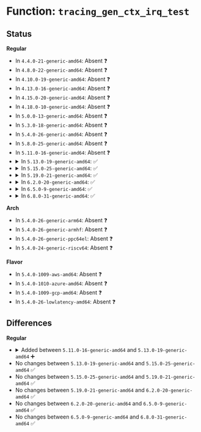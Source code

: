 # Function: <code>tracing_gen_ctx_irq_test</code>

## Status
<b>Regular</b>
<ul>
<li>
In <code>4.4.0-21-generic-amd64</code>: Absent ❓
</li>
<li>
In <code>4.8.0-22-generic-amd64</code>: Absent ❓
</li>
<li>
In <code>4.10.0-19-generic-amd64</code>: Absent ❓
</li>
<li>
In <code>4.13.0-16-generic-amd64</code>: Absent ❓
</li>
<li>
In <code>4.15.0-20-generic-amd64</code>: Absent ❓
</li>
<li>
In <code>4.18.0-10-generic-amd64</code>: Absent ❓
</li>
<li>
In <code>5.0.0-13-generic-amd64</code>: Absent ❓
</li>
<li>
In <code>5.3.0-18-generic-amd64</code>: Absent ❓
</li>
<li>
In <code>5.4.0-26-generic-amd64</code>: Absent ❓
</li>
<li>
In <code>5.8.0-25-generic-amd64</code>: Absent ❓
</li>
<li>
In <code>5.11.0-16-generic-amd64</code>: Absent ❓
</li>
<li>
<details>
<summary>In <code>5.13.0-19-generic-amd64</code>: ✅</summary>

```c
unsigned int tracing_gen_ctx_irq_test(unsigned int irqs_status)
```

```json
{
  "name": "tracing_gen_ctx_irq_test",
  "collision_type": "Unique Global",
  "inline_type": "No",
  "funcs": [
    {
      "addr": 18446744071580673040,
      "name": "tracing_gen_ctx_irq_test",
      "external": true,
      "loc": "kernel/trace/trace.c:2598",
      "file": "kernel/trace/trace.c",
      "inline": "seen, unknown",
      "caller_inline": [],
      "caller_func": [
        "kernel/trace/trace.c:tracing_mark_raw_write",
        "kernel/trace/trace.c:tracing_mark_write",
        "kernel/trace/trace.c:trace_vbprintk",
        "kernel/trace/trace_functions.c:ftrace_stacktrace",
        "kernel/trace/trace_functions.c:function_stack_no_repeats_trace_call",
        "kernel/trace/trace_functions.c:function_no_repeats_trace_call",
        "kernel/trace/trace_functions.c:function_stack_trace_call",
        "kernel/trace/trace_functions.c:function_trace_call",
        "kernel/trace/trace_sched_wakeup.c:probe_wakeup",
        "kernel/trace/trace_hwlat.c:trace_hwlat_sample",
        "kernel/trace/trace_mmiotrace.c:mmio_trace_mapping",
        "kernel/trace/trace_mmiotrace.c:mmio_trace_rw",
        "kernel/trace/trace_functions_graph.c:trace_graph_return",
        "kernel/trace/trace_functions_graph.c:trace_graph_entry",
        "kernel/trace/blktrace.c:__blk_add_trace",
        "kernel/trace/blktrace.c:trace_note",
        "kernel/trace/trace_events.c:trace_event_buffer_reserve",
        "kernel/trace/trace_syscalls.c:ftrace_syscall_exit",
        "kernel/trace/trace_syscalls.c:ftrace_syscall_enter",
        "kernel/trace/trace_event_perf.c:perf_trace_buf_update",
        "kernel/trace/trace_events_inject.c:parse_entry",
        "kernel/trace/trace_kprobe.c:kretprobe_trace_func",
        "kernel/trace/trace_kprobe.c:kprobe_trace_func"
      ]
    }
  ],
  "symbols": [
    {
      "addr": 18446744071580673040,
      "name": "tracing_gen_ctx_irq_test",
      "section": ".text",
      "bind": "STB_GLOBAL",
      "size": 86
    }
  ]
}
```
</details>
</li>
<li>
<details>
<summary>In <code>5.15.0-25-generic-amd64</code>: ✅</summary>

```c
unsigned int tracing_gen_ctx_irq_test(unsigned int irqs_status)
```

```json
{
  "name": "tracing_gen_ctx_irq_test",
  "collision_type": "Unique Global",
  "inline_type": "No",
  "funcs": [
    {
      "addr": 18446744071580847216,
      "name": "tracing_gen_ctx_irq_test",
      "external": true,
      "loc": "kernel/trace/trace.c:2621",
      "file": "kernel/trace/trace.c",
      "inline": "seen, unknown",
      "caller_inline": [],
      "caller_func": [
        "kernel/trace/trace.c:tracing_mark_raw_write",
        "kernel/trace/trace.c:tracing_mark_write",
        "kernel/trace/trace.c:trace_vbprintk",
        "kernel/trace/trace_functions.c:ftrace_stacktrace",
        "kernel/trace/trace_functions.c:function_stack_no_repeats_trace_call",
        "kernel/trace/trace_functions.c:function_no_repeats_trace_call",
        "kernel/trace/trace_functions.c:function_stack_trace_call",
        "kernel/trace/trace_functions.c:function_trace_call",
        "kernel/trace/trace_sched_wakeup.c:probe_wakeup",
        "kernel/trace/trace_hwlat.c:trace_hwlat_sample",
        "kernel/trace/trace_mmiotrace.c:mmio_trace_mapping",
        "kernel/trace/trace_mmiotrace.c:mmio_trace_rw",
        "kernel/trace/trace_functions_graph.c:trace_graph_return",
        "kernel/trace/trace_functions_graph.c:trace_graph_entry",
        "kernel/trace/blktrace.c:__blk_add_trace",
        "kernel/trace/blktrace.c:trace_note",
        "kernel/trace/trace_events.c:trace_event_buffer_reserve",
        "kernel/trace/trace_syscalls.c:ftrace_syscall_exit",
        "kernel/trace/trace_syscalls.c:ftrace_syscall_enter",
        "kernel/trace/trace_event_perf.c:perf_trace_buf_update",
        "kernel/trace/trace_events_trigger.c:stacktrace_trigger",
        "kernel/trace/trace_eprobe.c:__eprobe_trace_func",
        "kernel/trace/trace_events_inject.c:parse_entry",
        "kernel/trace/trace_kprobe.c:kretprobe_trace_func",
        "kernel/trace/trace_kprobe.c:kprobe_trace_func"
      ]
    }
  ],
  "symbols": [
    {
      "addr": 18446744071580847216,
      "name": "tracing_gen_ctx_irq_test",
      "section": ".text",
      "bind": "STB_GLOBAL",
      "size": 113
    }
  ]
}
```
</details>
</li>
<li>
<details>
<summary>In <code>5.19.0-21-generic-amd64</code>: ✅</summary>

```c
unsigned int tracing_gen_ctx_irq_test(unsigned int irqs_status)
```

```json
{
  "name": "tracing_gen_ctx_irq_test",
  "collision_type": "Unique Global",
  "inline_type": "No",
  "funcs": [
    {
      "addr": 18446744071581075760,
      "name": "tracing_gen_ctx_irq_test",
      "external": true,
      "loc": "kernel/trace/trace.c:2612",
      "file": "kernel/trace/trace.c",
      "inline": "seen, unknown",
      "caller_inline": [],
      "caller_func": [
        "kernel/trace/trace.c:tracing_mark_raw_write",
        "kernel/trace/trace.c:tracing_mark_write",
        "kernel/trace/trace.c:__trace_array_vprintk",
        "kernel/trace/trace.c:trace_vbprintk",
        "kernel/trace/trace.c:__trace_puts",
        "kernel/trace/trace_functions.c:ftrace_stacktrace",
        "kernel/trace/trace_functions.c:function_stack_no_repeats_trace_call",
        "kernel/trace/trace_functions.c:function_no_repeats_trace_call",
        "kernel/trace/trace_functions.c:function_stack_trace_call",
        "kernel/trace/trace_functions.c:function_trace_call",
        "kernel/trace/trace_sched_wakeup.c:probe_wakeup",
        "kernel/trace/trace_sched_wakeup.c:func_prolog_preempt_disable",
        "kernel/trace/trace_hwlat.c:trace_hwlat_sample",
        "kernel/trace/trace_mmiotrace.c:mmio_trace_mapping",
        "kernel/trace/trace_mmiotrace.c:mmio_trace_rw",
        "kernel/trace/trace_functions_graph.c:trace_graph_return",
        "kernel/trace/trace_functions_graph.c:trace_graph_entry",
        "kernel/trace/blktrace.c:__blk_add_trace",
        "kernel/trace/blktrace.c:trace_note",
        "kernel/trace/trace_events.c:trace_event_buffer_reserve",
        "kernel/trace/trace_event_perf.c:perf_trace_buf_update"
      ]
    }
  ],
  "symbols": [
    {
      "addr": 18446744071581075760,
      "name": "tracing_gen_ctx_irq_test",
      "section": ".text",
      "bind": "STB_GLOBAL",
      "size": 136
    }
  ]
}
```
</details>
</li>
<li>
<details>
<summary>In <code>6.2.0-20-generic-amd64</code>: ✅</summary>

```c
unsigned int tracing_gen_ctx_irq_test(unsigned int irqs_status)
```

```json
{
  "name": "tracing_gen_ctx_irq_test",
  "collision_type": "Unique Global",
  "inline_type": "No",
  "funcs": [
    {
      "addr": 18446744071581382544,
      "name": "tracing_gen_ctx_irq_test",
      "external": true,
      "loc": "kernel/trace/trace.c:2636",
      "file": "kernel/trace/trace.c",
      "inline": "seen, unknown",
      "caller_inline": [],
      "caller_func": [
        "kernel/trace/trace.c:tracing_mark_raw_write",
        "kernel/trace/trace.c:tracing_mark_write",
        "kernel/trace/trace.c:__trace_array_vprintk",
        "kernel/trace/trace.c:trace_vbprintk",
        "kernel/trace/trace.c:__trace_puts",
        "kernel/trace/trace_functions.c:ftrace_stacktrace",
        "kernel/trace/trace_functions.c:function_stack_no_repeats_trace_call",
        "kernel/trace/trace_functions.c:function_no_repeats_trace_call",
        "kernel/trace/trace_functions.c:function_stack_trace_call",
        "kernel/trace/trace_functions.c:function_trace_call",
        "kernel/trace/trace_sched_wakeup.c:probe_wakeup",
        "kernel/trace/trace_sched_wakeup.c:func_prolog_preempt_disable",
        "kernel/trace/trace_hwlat.c:trace_hwlat_sample",
        "kernel/trace/trace_mmiotrace.c:mmio_trace_mapping",
        "kernel/trace/trace_mmiotrace.c:mmio_trace_rw",
        "kernel/trace/trace_functions_graph.c:trace_graph_return",
        "kernel/trace/trace_functions_graph.c:trace_graph_entry",
        "kernel/trace/blktrace.c:__blk_add_trace",
        "kernel/trace/blktrace.c:trace_note",
        "kernel/trace/trace_events.c:trace_event_buffer_reserve",
        "kernel/trace/trace_event_perf.c:perf_trace_buf_update"
      ]
    }
  ],
  "symbols": [
    {
      "addr": 18446744071581382544,
      "name": "tracing_gen_ctx_irq_test",
      "section": ".text",
      "bind": "STB_GLOBAL",
      "size": 136
    }
  ]
}
```
</details>
</li>
<li>
<details>
<summary>In <code>6.5.0-9-generic-amd64</code>: ✅</summary>

```c
unsigned int tracing_gen_ctx_irq_test(unsigned int irqs_status)
```

```json
{
  "name": "tracing_gen_ctx_irq_test",
  "collision_type": "Unique Global",
  "inline_type": "No",
  "funcs": [
    {
      "addr": 18446744071581477120,
      "name": "tracing_gen_ctx_irq_test",
      "external": true,
      "loc": "kernel/trace/trace.c:2707",
      "file": "kernel/trace/trace.c",
      "inline": "seen, unknown",
      "caller_inline": [],
      "caller_func": [
        "kernel/trace/trace.c:tracing_mark_raw_write",
        "kernel/trace/trace.c:tracing_mark_write",
        "kernel/trace/trace.c:__trace_array_vprintk",
        "kernel/trace/trace.c:trace_vbprintk",
        "kernel/trace/trace.c:__trace_array_puts",
        "kernel/trace/trace_functions.c:ftrace_stacktrace",
        "kernel/trace/trace_functions.c:function_stack_no_repeats_trace_call",
        "kernel/trace/trace_functions.c:function_no_repeats_trace_call",
        "kernel/trace/trace_functions.c:function_stack_trace_call",
        "kernel/trace/trace_functions.c:function_trace_call",
        "kernel/trace/trace_sched_wakeup.c:probe_wakeup",
        "kernel/trace/trace_sched_wakeup.c:func_prolog_preempt_disable",
        "kernel/trace/trace_hwlat.c:trace_hwlat_sample",
        "kernel/trace/trace_osnoise.c:__timerlat_dump_stack",
        "kernel/trace/trace_osnoise.c:trace_timerlat_sample",
        "kernel/trace/trace_mmiotrace.c:mmio_trace_mapping",
        "kernel/trace/trace_mmiotrace.c:mmio_trace_rw",
        "kernel/trace/trace_functions_graph.c:trace_graph_return",
        "kernel/trace/trace_functions_graph.c:trace_graph_entry",
        "kernel/trace/blktrace.c:__blk_add_trace",
        "kernel/trace/blktrace.c:trace_note",
        "kernel/trace/trace_events.c:trace_event_buffer_reserve",
        "kernel/trace/trace_event_perf.c:perf_trace_buf_update"
      ]
    }
  ],
  "symbols": [
    {
      "addr": 18446744071581477120,
      "name": "tracing_gen_ctx_irq_test",
      "section": ".text",
      "bind": "STB_GLOBAL",
      "size": 143
    }
  ]
}
```
</details>
</li>
<li>
<details>
<summary>In <code>6.8.0-31-generic-amd64</code>: ✅</summary>

```c
unsigned int tracing_gen_ctx_irq_test(unsigned int irqs_status)
```

```json
{
  "name": "tracing_gen_ctx_irq_test",
  "collision_type": "Unique Global",
  "inline_type": "No",
  "funcs": [
    {
      "addr": 18446744071581587952,
      "name": "tracing_gen_ctx_irq_test",
      "external": true,
      "loc": "kernel/trace/trace.c:2702",
      "file": "kernel/trace/trace.c",
      "inline": "seen, unknown",
      "caller_inline": [],
      "caller_func": [
        "kernel/trace/trace.c:tracing_mark_raw_write",
        "kernel/trace/trace.c:tracing_mark_write",
        "kernel/trace/trace.c:__trace_array_vprintk",
        "kernel/trace/trace.c:trace_vbprintk",
        "kernel/trace/trace.c:__trace_array_puts",
        "kernel/trace/trace_functions.c:ftrace_stacktrace",
        "kernel/trace/trace_functions.c:function_stack_no_repeats_trace_call",
        "kernel/trace/trace_functions.c:function_no_repeats_trace_call",
        "kernel/trace/trace_functions.c:function_stack_trace_call",
        "kernel/trace/trace_functions.c:function_trace_call",
        "kernel/trace/trace_sched_wakeup.c:probe_wakeup",
        "kernel/trace/trace_sched_wakeup.c:func_prolog_preempt_disable",
        "kernel/trace/trace_hwlat.c:trace_hwlat_sample",
        "kernel/trace/trace_osnoise.c:__timerlat_dump_stack",
        "kernel/trace/trace_osnoise.c:trace_timerlat_sample",
        "kernel/trace/trace_mmiotrace.c:mmio_trace_mapping",
        "kernel/trace/trace_mmiotrace.c:mmio_trace_rw",
        "kernel/trace/trace_functions_graph.c:trace_graph_return",
        "kernel/trace/trace_functions_graph.c:trace_graph_entry",
        "kernel/trace/blktrace.c:__blk_add_trace",
        "kernel/trace/blktrace.c:trace_note",
        "kernel/trace/trace_events.c:trace_event_buffer_reserve",
        "kernel/trace/trace_event_perf.c:perf_trace_buf_update"
      ]
    }
  ],
  "symbols": [
    {
      "addr": 18446744071581587952,
      "name": "tracing_gen_ctx_irq_test",
      "section": ".text",
      "bind": "STB_GLOBAL",
      "size": 143
    }
  ]
}
```
</details>
</li>
</ul>
<b>Arch</b>
<ul>
<li>
In <code>5.4.0-26-generic-arm64</code>: Absent ❓
</li>
<li>
In <code>5.4.0-26-generic-armhf</code>: Absent ❓
</li>
<li>
In <code>5.4.0-26-generic-ppc64el</code>: Absent ❓
</li>
<li>
In <code>5.4.0-24-generic-riscv64</code>: Absent ❓
</li>
</ul>
<b>Flavor</b>
<ul>
<li>
In <code>5.4.0-1009-aws-amd64</code>: Absent ❓
</li>
<li>
In <code>5.4.0-1010-azure-amd64</code>: Absent ❓
</li>
<li>
In <code>5.4.0-1009-gcp-amd64</code>: Absent ❓
</li>
<li>
In <code>5.4.0-26-lowlatency-amd64</code>: Absent ❓
</li>
</ul>

## Differences
<b>Regular</b>
<ul>
<li>
<details>
<summary>Added between <code>5.11.0-16-generic-amd64</code> and <code>5.13.0-19-generic-amd64</code> ➕</summary>

```c
unsigned int tracing_gen_ctx_irq_test(unsigned int irqs_status)
```
</details>
</li>
<li>
No changes between <code>5.13.0-19-generic-amd64</code> and <code>5.15.0-25-generic-amd64</code> ✅
</li>
<li>
No changes between <code>5.15.0-25-generic-amd64</code> and <code>5.19.0-21-generic-amd64</code> ✅
</li>
<li>
No changes between <code>5.19.0-21-generic-amd64</code> and <code>6.2.0-20-generic-amd64</code> ✅
</li>
<li>
No changes between <code>6.2.0-20-generic-amd64</code> and <code>6.5.0-9-generic-amd64</code> ✅
</li>
<li>
No changes between <code>6.5.0-9-generic-amd64</code> and <code>6.8.0-31-generic-amd64</code> ✅
</li>
</ul>

